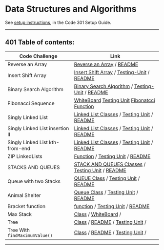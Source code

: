 # Data Structures and Algorithms

See [setup instructions](https://codefellows.github.io/setup-guide/code-301/3-code-challenges), in the Code 301 Setup Guide.

----------------------------------------------------------------------------------

## 401 Table of contents:

|Code Challenge | Link |
|---------------|------|
|Reverse an Array| [Reverse an Array](javascript/code-challenges/arrayReverse/array-reverse.js)  / [README](javascript/code-challenges/arrayReverse/README.md)|
|Insert Shift Array| [Insert Shift Array](javascript/code-challenges/arrayShift/array-shift.js)  /  [Testing-Unit](code-challenges/array-shift-02.test.js)  / [README](javascript/code-challenges/arrayShift/README.md)|
|Binary Search Algorithm| [Binary Search Algorithm](javascript/code-challenges/arrayBinarySearch/array-binary-search.js)  /  [Testing-Unit](code-challenges/arr-binary-search.test.js)  /  [README](javascript/code-challenges/arrayBinarySearch/README.md) |
| Fibonacci Sequence | [WhiteBoard](assets/fibonaccie.png) [Testing Unit](code-challenges/fibonacci.test.js) [Fibonatcci Function](javascript/code-challenges/Fibonacci-Squance/fib-seq.js) | 
| Singly Linked List |  [Linked List Classes](javascript/code-challenges/linkedList/linked-list.js) /  [Testing Unit](code-challenges/linked-list.test.js)  /  [README](javascript/code-challenges/linkedList/README.md) | 
| Singly Linked List insertion II | [Linked List Classes](javascript/code-challenges/linkedList/linked-list.js)  /   [Testing Unit](code-challenges/linked-list.test.js)  /   [README](javascript/code-challenges/linkedList/README2.md) |
| Singly Linked List kth-from-end | [Linked List Classes](javascript/code-challenges/linkedList/linked-list.js)  /   [Testing Unit](code-challenges/linked-list.test.js)  /   [README](javascript/code-challenges/linkedList/README3.md) |
| ZIP LinkedLists | [Function](javascript/code-challenges/llZip/ll-zip.js)  /   [Testing Unit](code-challenges/linked-list.test.js)  /   [README](javascript/code-challenges/llZip/README.md) |
| STACKS AND QUEUES | [STACK AND QUEUES Classes](javascript/code-challenges/stacksAndQueues/stacks-and-queues.js)  /  [Testing Unit](code-challenges/stackAndQueue.test.js)  /  [README](javascript/code-challenges/stacksAndQueues/Readme.md)
| Queue with two Stacks | [QUEUE Class](javascript/code-challenges/queueWithStacks/queue-with-stacks.js)  /  [Testing Unit](code-challenges/pseudoQueue.test.js)  /  [README](javascript/code-challenges/queueWithStacks/Readme.md) |
| Animal Shelter | [Queue Class](./javascript/code-challenges/fifoAnimalShelter/fifo-animal-shelter.js)  /  [Testing Unit](/code-challenges/fifo-animal-shelter.test.js)  /  [README](javascript/code-challenges/fifoAnimalShelter/Readme.md) |
| Bracket function | [function](./javascript/code-challenges/multiBracketValidation/multi-bracket-validation.js)  /  [Testing Unit](/code-challenges/multi-bracket-validation.test.js)  /  [README](javascript/code-challenges/multiBracketValidation/Readme.md) |
| Max Stack | [Class](javascript/code-challenges/maxStack/maxStack.js)  /  [WhiteBoard](/assets/maxStack.png)  /  |
| Tree | [Class](javascript/code-challenges/tree/tree.js)   /   [README](/javascript/code-challenges/tree/readme.md)   /  [Testing Unit](code-challenges/trees.test.js)  /  |
| Tree With `findMaximumValue()` | [Class](javascript/code-challenges/tree/tree.js)   /   [README](/javascript/code-challenges/tree/readme2.md)   /  [Testing Unit](code-challenges/trees.test.js)  /  |


------------------------------------------------------------


